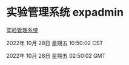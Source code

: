 # 实验管理系统 expadmin
[实验管理系统](http://59.174.11.182:56808/expadmin-782313d2-e1b1-4ea7-932e-3a55e6a1a4d0/)

2022年 10月 28日 星期五 10:50:02 CST

2022年 10月 28日 星期五 02:50:02 GMT
